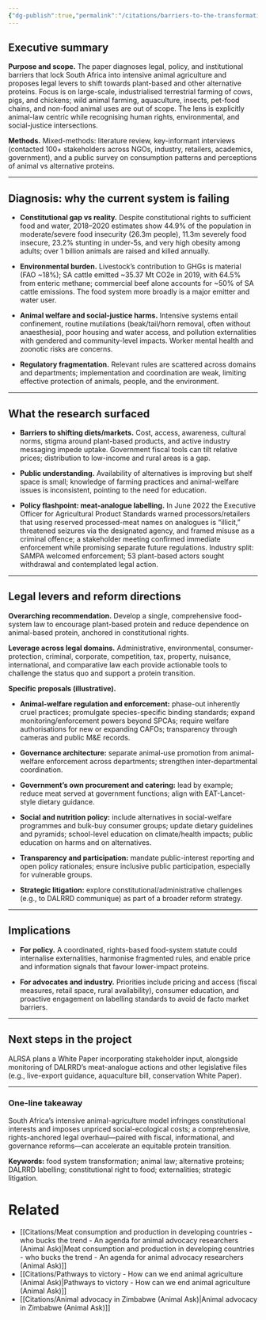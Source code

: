```yaml
---
{"dg-publish":true,"permalink":"/citations/barriers-to-the-transformation-of-south-africa-s-food-system-animal-law-reform-south-africa/","tags":["#lower_middle_income_countries","#movement_building","#africa"],"created":"2025-10-01T10:10:59.936+01:00","updated":"2025-10-12T14:53:23.048+01:00"}
---
```


## Executive summary

**Purpose and scope.** The paper diagnoses legal, policy, and institutional barriers that lock South Africa into intensive animal agriculture and proposes legal levers to shift towards plant-based and other alternative proteins. Focus is on large-scale, industrialised terrestrial farming of cows, pigs, and chickens; wild animal farming, aquaculture, insects, pet-food chains, and non-food animal uses are out of scope. The lens is explicitly animal-law centric while recognising human rights, environmental, and social-justice intersections.

**Methods.** Mixed-methods: literature review, key-informant interviews (contacted 100+ stakeholders across NGOs, industry, retailers, academics, government), and a public survey on consumption patterns and perceptions of animal vs alternative proteins.

---

## Diagnosis: why the current system is failing

- **Constitutional gap vs reality.** Despite constitutional rights to sufficient food and water, 2018–2020 estimates show 44.9% of the population in moderate/severe food insecurity (26.3m people), 11.3m severely food insecure, 23.2% stunting in under-5s, and very high obesity among adults; over 1 billion animals are raised and killed annually.
    
- **Environmental burden.** Livestock’s contribution to GHGs is material (FAO ~18%); SA cattle emitted ~35.37 Mt CO2e in 2019, with 64.5% from enteric methane; commercial beef alone accounts for ~50% of SA cattle emissions. The food system more broadly is a major emitter and water user.
    
- **Animal welfare and social-justice harms.** Intensive systems entail confinement, routine mutilations (beak/tail/horn removal, often without anaesthesia), poor housing and water access, and pollution externalities with gendered and community-level impacts. Worker mental health and zoonotic risks are concerns.
    
- **Regulatory fragmentation.** Relevant rules are scattered across domains and departments; implementation and coordination are weak, limiting effective protection of animals, people, and the environment.
    

---

## What the research surfaced

- **Barriers to shifting diets/markets.** Cost, access, awareness, cultural norms, stigma around plant-based products, and active industry messaging impede uptake. Government fiscal tools can tilt relative prices; distribution to low-income and rural areas is a gap.
    
- **Public understanding.** Availability of alternatives is improving but shelf space is small; knowledge of farming practices and animal-welfare issues is inconsistent, pointing to the need for education.
    
- **Policy flashpoint: meat-analogue labelling.** In June 2022 the Executive Officer for Agricultural Product Standards warned processors/retailers that using reserved processed-meat names on analogues is “illicit,” threatened seizures via the designated agency, and framed misuse as a criminal offence; a stakeholder meeting confirmed immediate enforcement while promising separate future regulations. Industry split: SAMPA welcomed enforcement; 53 plant-based actors sought withdrawal and contemplated legal action.
    

---

## Legal levers and reform directions

**Overarching recommendation.** Develop a single, comprehensive food-system law to encourage plant-based protein and reduce dependence on animal-based protein, anchored in constitutional rights.

**Leverage across legal domains.** Administrative, environmental, consumer-protection, criminal, corporate, competition, tax, property, nuisance, international, and comparative law each provide actionable tools to challenge the status quo and support a protein transition.

**Specific proposals (illustrative).**

- **Animal-welfare regulation and enforcement:** phase-out inherently cruel practices; promulgate species-specific binding standards; expand monitoring/enforcement powers beyond SPCAs; require welfare authorisations for new or expanding CAFOs; transparency through cameras and public M&E records.
    
- **Governance architecture:** separate animal-use promotion from animal-welfare enforcement across departments; strengthen inter-departmental coordination.
    
- **Government’s own procurement and catering:** lead by example; reduce meat served at government functions; align with EAT-Lancet-style dietary guidance.
    
- **Social and nutrition policy:** include alternatives in social-welfare programmes and bulk-buy consumer groups; update dietary guidelines and pyramids; school-level education on climate/health impacts; public education on harms and on alternatives.
    
- **Transparency and participation:** mandate public-interest reporting and open policy rationales; ensure inclusive public participation, especially for vulnerable groups.
    
- **Strategic litigation:** explore constitutional/administrative challenges (e.g., to DALRRD communique) as part of a broader reform strategy.
    

---

## Implications

- **For policy.** A coordinated, rights-based food-system statute could internalise externalities, harmonise fragmented rules, and enable price and information signals that favour lower-impact proteins.
    
- **For advocates and industry.** Priorities include pricing and access (fiscal measures, retail space, rural availability), consumer education, and proactive engagement on labelling standards to avoid de facto market barriers.
    

---

## Next steps in the project

ALRSA plans a White Paper incorporating stakeholder input, alongside monitoring of DALRRD’s meat-analogue actions and other legislative files (e.g., live-export guidance, aquaculture bill, conservation White Paper).

---

### One-line takeaway

South Africa’s intensive animal-agriculture model infringes constitutional interests and imposes unpriced social-ecological costs; a comprehensive, rights-anchored legal overhaul—paired with fiscal, informational, and governance reforms—can accelerate an equitable protein transition.

**Keywords:** food system transformation; animal law; alternative proteins; DALRRD labelling; constitutional right to food; externalities; strategic litigation.

# Related
- [[Citations/Meat consumption and production in developing countries - who bucks the trend - An agenda for animal advocacy researchers (Animal Ask)\|Meat consumption and production in developing countries - who bucks the trend - An agenda for animal advocacy researchers (Animal Ask)]]
- [[Citations/Pathways to victory - How can we end animal agriculture (Animal Ask)\|Pathways to victory - How can we end animal agriculture (Animal Ask)]]
- [[Citations/Animal advocacy in Zimbabwe (Animal Ask)\|Animal advocacy in Zimbabwe (Animal Ask)]]